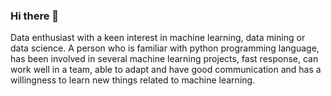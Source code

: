 ### Hi there 👋
Data enthusiast with a keen interest in machine learning, data mining or data science. A person who is familiar with python
programming language, has been involved in several machine learning projects, fast response, can work well in a team, able to adapt
and have good communication and has a willingness to learn new things related to machine learning.

